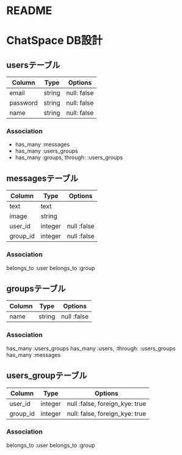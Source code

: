 # README

# ChatSpace DB設計
## usersテーブル
|Column|Type|Options|
|------|----|-------|
|email|string|null: false|
|password|string|null: false|
|name|string|null: false|
### Association
- has_many :messages
- has_many :users_groups
- has_many  :groups,  through:  :users_groups

## messagesテーブル
|Column|Type|Options|
|------|----|-------|
|text|text||
|image|string||
|user_id|integer|null :false|
|group_id|integer|null :false|
### Association
belongs_to :user
belongs_to :group

## groupsテーブル
|Column|Type|Options|
|------|----|-------|
|name|string|null :false|
### Association
has_many :users_groups
has_many  :users,  :through:  :users_groups
has_many :messages

## users_groupテーブル
|Column|Type|Options|
|------|----|-------|
|user_id|integer|null :false, foreign_kye: true|
group_id|integer|null: false, foreign_kye: true|
### Association
belongs_to :user
belongs_to :group
